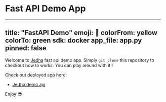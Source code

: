 # Fast API Demo App 


---
title: "FastAPI Demo"
emoji: 🚀
colorFrom: yellow
colorTo: green
sdk: docker
app_file: app.py
pinned: false
---

Welcome to [Jedha](https://jedha.co) fast api demo app. Simply `git clone` this repository to checkout how to works. You can play around with it !

Check out deployed app here: 

* [Jedha demo api]()

Enjoy 😎
